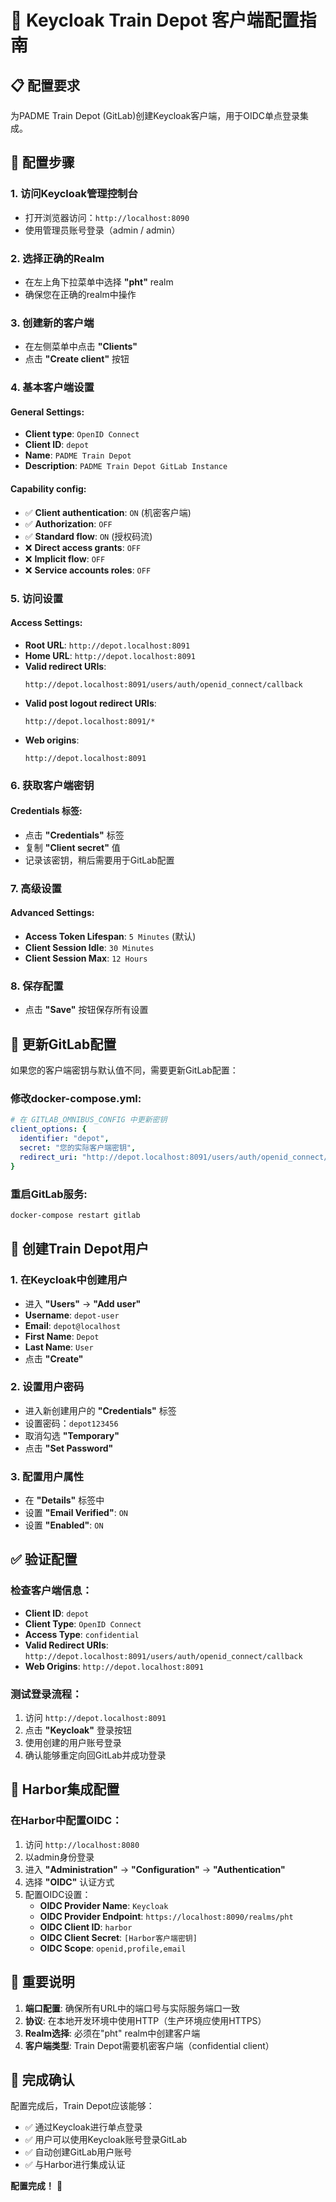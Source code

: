 # 🔐 Keycloak Train Depot 客户端配置指南

## 📋 **配置要求**

为PADME Train Depot (GitLab)创建Keycloak客户端，用于OIDC单点登录集成。

## 🚀 **配置步骤**

### 1. **访问Keycloak管理控制台**
- 打开浏览器访问：`http://localhost:8090`
- 使用管理员账号登录（admin / admin）

### 2. **选择正确的Realm**
- 在左上角下拉菜单中选择 **"pht"** realm
- 确保您在正确的realm中操作

### 3. **创建新的客户端**
- 在左侧菜单中点击 **"Clients"**
- 点击 **"Create client"** 按钮

### 4. **基本客户端设置**
#### **General Settings**:
- **Client type**: `OpenID Connect`
- **Client ID**: `depot`
- **Name**: `PADME Train Depot`
- **Description**: `PADME Train Depot GitLab Instance`

#### **Capability config**:
- ✅ **Client authentication**: `ON` (机密客户端)
- ✅ **Authorization**: `OFF`
- ✅ **Standard flow**: `ON` (授权码流)
- ❌ **Direct access grants**: `OFF`
- ❌ **Implicit flow**: `OFF`
- ❌ **Service accounts roles**: `OFF`

### 5. **访问设置**
#### **Access Settings**:
- **Root URL**: `http://depot.localhost:8091`
- **Home URL**: `http://depot.localhost:8091`
- **Valid redirect URIs**: 
  ```
  http://depot.localhost:8091/users/auth/openid_connect/callback
  ```
- **Valid post logout redirect URIs**:
  ```
  http://depot.localhost:8091/*
  ```
- **Web origins**:
  ```
  http://depot.localhost:8091
  ```

### 6. **获取客户端密钥**
#### **Credentials 标签**:
- 点击 **"Credentials"** 标签
- 复制 **"Client secret"** 值
- 记录该密钥，稍后需要用于GitLab配置

### 7. **高级设置**
#### **Advanced Settings**:
- **Access Token Lifespan**: `5 Minutes` (默认)
- **Client Session Idle**: `30 Minutes`
- **Client Session Max**: `12 Hours`

### 8. **保存配置**
- 点击 **"Save"** 按钮保存所有设置

## 🔧 **更新GitLab配置**

如果您的客户端密钥与默认值不同，需要更新GitLab配置：

### **修改docker-compose.yml**:
```yaml
# 在 GITLAB_OMNIBUS_CONFIG 中更新密钥
client_options: {
  identifier: "depot",
  secret: "您的实际客户端密钥",
  redirect_uri: "http://depot.localhost:8091/users/auth/openid_connect/callback"
}
```

### **重启GitLab服务**:
```bash
docker-compose restart gitlab
```

## 👤 **创建Train Depot用户**

### 1. **在Keycloak中创建用户**
- 进入 **"Users"** → **"Add user"**
- **Username**: `depot-user`
- **Email**: `depot@localhost`
- **First Name**: `Depot`
- **Last Name**: `User`
- 点击 **"Create"**

### 2. **设置用户密码**
- 进入新创建用户的 **"Credentials"** 标签
- 设置密码：`depot123456`
- 取消勾选 **"Temporary"**
- 点击 **"Set Password"**

### 3. **配置用户属性**
- 在 **"Details"** 标签中
- 设置 **"Email Verified"**: `ON`
- 设置 **"Enabled"**: `ON`

## ✅ **验证配置**

### **检查客户端信息**：
- **Client ID**: `depot`
- **Client Type**: `OpenID Connect`
- **Access Type**: `confidential`
- **Valid Redirect URIs**: `http://depot.localhost:8091/users/auth/openid_connect/callback`
- **Web Origins**: `http://depot.localhost:8091`

### **测试登录流程**：
1. 访问 `http://depot.localhost:8091`
2. 点击 **"Keycloak"** 登录按钮
3. 使用创建的用户账号登录
4. 确认能够重定向回GitLab并成功登录

## 🔗 **Harbor集成配置**

### **在Harbor中配置OIDC**：
1. 访问 `http://localhost:8080`
2. 以admin身份登录
3. 进入 **"Administration"** → **"Configuration"** → **"Authentication"**
4. 选择 **"OIDC"** 认证方式
5. 配置OIDC设置：
   - **OIDC Provider Name**: `Keycloak`
   - **OIDC Provider Endpoint**: `https://localhost:8090/realms/pht`
   - **OIDC Client ID**: `harbor`
   - **OIDC Client Secret**: `[Harbor客户端密钥]`
   - **OIDC Scope**: `openid,profile,email`

## 📝 **重要说明**

1. **端口配置**: 确保所有URL中的端口号与实际服务端口一致
2. **协议**: 在本地开发环境中使用HTTP（生产环境应使用HTTPS）
3. **Realm选择**: 必须在"pht" realm中创建客户端
4. **客户端类型**: Train Depot需要机密客户端（confidential client）

## 🎯 **完成确认**

配置完成后，Train Depot应该能够：
- ✅ 通过Keycloak进行单点登录
- ✅ 用户可以使用Keycloak账号登录GitLab
- ✅ 自动创建GitLab用户账号
- ✅ 与Harbor进行集成认证

**配置完成！** 🎉
